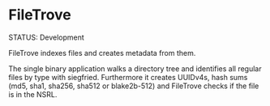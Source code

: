 # FileTrove
STATUS: Development

FileTrove indexes files and creates metadata from them.

The single binary application walks a directory tree and identifies all regular files by type with siegfried. Furthermore it creates UUIDv4s, hash sums (md5, sha1, sha256, sha512 or blake2b-512) and FileTrove checks if the file is in the NSRL.
